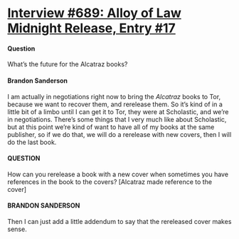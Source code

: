 # [Interview #689: Alloy of Law Midnight Release, Entry #17](https://www.theoryland.com/intvmain.php?i=689#17)

#### Question

What’s the future for the Alcatraz books?

#### Brandon Sanderson

I am actually in negotiations right now to bring the
*Alcatraz*
books to Tor, because we want to recover them, and rerelease them. So it’s kind of in a little bit of a limbo until I can get it to Tor, they were at Scholastic, and we’re in negotiations. There’s some things that I very much like about Scholastic, but at this point we’re kind of want to have all of my books at the same publisher, so if we do that, we will do a rerelease with new covers, then I will do the last book.

#### QUESTION

How can you rerelease a book with a new cover when sometimes you have references in the book to the covers? [Alcatraz made reference to the cover]

#### BRANDON SANDERSON

Then I can just add a little addendum to say that the rereleased cover makes sense.

